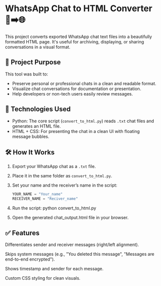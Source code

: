 # WhatsApp Chat to HTML Converter 📨➡️🌐

This project converts exported WhatsApp chat text files into a beautifully formatted HTML page. It's useful for archiving, displaying, or sharing conversations in a visual format.

## 📌 Project Purpose

This tool was built to:
- Preserve personal or professional chats in a clean and readable format.
- Visualize chat conversations for documentation or presentation.
- Help developers or non-tech users easily review messages.

## 🚀 Technologies Used

- Python: The core script (`convert_to_html.py`) reads `.txt` chat files and generates an HTML file.
- HTML + CSS: For presenting the chat in a clean UI with floating message bubbles.

## 🛠️ How It Works

1. Export your WhatsApp chat as a `.txt` file.
2. Place it in the same folder as `convert_to_html.py`.
3. Set your name and the receiver’s name in the script:
   ```python
   YOUR_NAME = "Your_name"
   RECEIVER_NAME = "Reciver_name"
4. Run the script:
python convert_to_html.py

5. Open the generated chat_output.html file in your browser.


## ✅ Features
Differentiates sender and receiver messages (right/left alignment).

Skips system messages (e.g., "You deleted this message", "Messages are end-to-end encrypted").

Shows timestamp and sender for each message.

Custom CSS styling for clean visuals.
